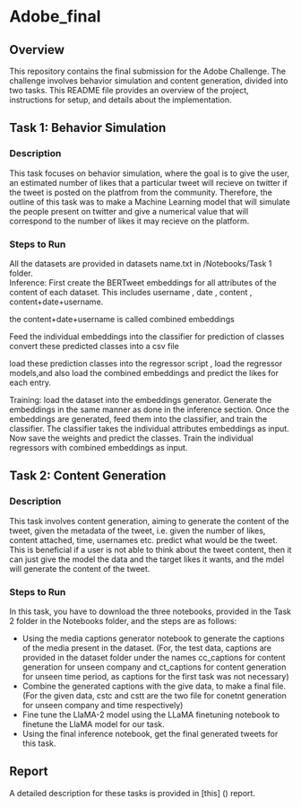 # Adobe_final

## Overview

This repository contains the final submission for the Adobe Challenge. The challenge involves behavior simulation and content generation, divided into two tasks. This README file provides an overview of the project, instructions for setup, and details about the implementation.

## Task 1: Behavior Simulation

### Description

This task focuses on behavior simulation, where the goal is to give the user, an estimated number of likes that a particular tweet will recieve on twitter if the tweet is posted on the platfrom from the community. 
Therefore, the outline of this task was to make a Machine Learning model that will simulate the people present on twitter and give a numerical value that will correspond to the number of likes it may recieve on the platform. 

### Steps to Run

All the datasets are provided in datasets name.txt in /Notebooks/Task 1 folder.  
Inference:
First create the BERTweet embeddings for all attributes of the content of each dataset.
This includes username , date , content , content+date+username.

the content+date+username is called combined embeddings

Feed the individual embeddings into the classifier for prediction of classes
convert these predicted classes into a csv file

load these prediction classes into the regressor script , load the regressor models,and also load the combined embeddings and predict the likes for each entry.

Training:
load the dataset into the embeddings generator. Generate the embeddings in the same manner as done in the inference section. Once the embeddings are generated, feed them into the classifier, and train the classifier. The classifier takes the individual attributes embeddings as input. Now save the weights and predict the classes. Train the individual regressors with combined embeddings as input.

## Task 2: Content Generation

### Description

This task involves content generation, aiming to generate the content of the tweet, given the metadata of the tweet, i.e. given the number of likes, content attached, time, usernames etc. predict what would be the tweet. This is beneficial if a user is not able to think about the tweet content, then it can just give the model the data and the target likes it wants, and the mdel will generate the content of the tweet.

### Steps to Run

In this task, you have to download the three notebooks, provided in the Task 2 folder in the Notebooks folder, and the steps are as follows:

- Using the media captions generator notebook to generate the captions of the media present in the dataset. (For, the test data, captions are provided in the dataset folder under the names cc_captions for content generation for unseen company and ct_captions for content generation for unseen time period, as captions for the first task was not necessary)
- Combine the generated captions with the give data, to make a final file. (For the given data, cstc and cstt are the two file for conetnt generation for unseen company and time respectively)
- Fine tune the LlaMA-2 model using the LLaMA finetuning notebook to finetune the LlaMA model for our task.
- Using the final inference notebook, get the final generated tweets for this task. 

## Report

A detailed description for these tasks is provided in [this] () report.  